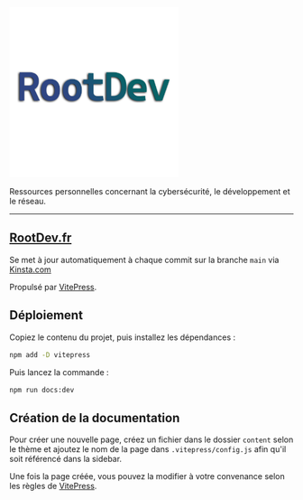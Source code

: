 <img src="/content/public/logo-texte.png" width="300" height="300">

Ressources personnelles concernant la cybersécurité, le développement et le réseau.

<hr>

## [RootDev.fr](https://www.rootdev.fr)

Se met à jour automatiquement à chaque commit sur la branche `main` via [Kinsta.com](kinsta.com)

Propulsé par [VitePress](https://github.com/vuejs/vitepress).

## Déploiement

Copiez le contenu du projet, puis installez les dépendances :

```bash
npm add -D vitepress
```

Puis lancez la commande :

```bash
npm run docs:dev
```

## Création de la documentation

Pour créer une nouvelle page, créez un fichier dans le dossier `content` selon le thème et ajoutez le nom de la page dans `.vitepress/config.js` afin qu'il soit référencé dans la sidebar.

Une fois la page créée, vous pouvez la modifier à votre convenance selon les règles de [VitePress](https://vitepress.vuejs.org/guide/markdown.html).
